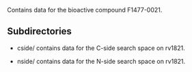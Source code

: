 Contains data for the bioactive compound F1477-0021.

## Subdirectories

- cside/ contains data for the C-side search space on rv1821.

- nside/ contains data for the N-side search space on rv1821.


